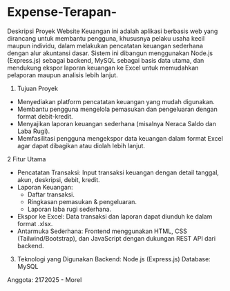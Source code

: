 # Expense-Terapan-

Deskripsi Proyek
Website Keuangan ini adalah aplikasi berbasis web yang dirancang untuk membantu pengguna, khususnya pelaku usaha kecil maupun individu, dalam melakukan pencatatan keuangan sederhana dengan alur akuntansi dasar. Sistem ini dibangun menggunakan Node.js (Express.js) sebagai backend, MySQL sebagai basis data utama, dan mendukung ekspor laporan keuangan ke Excel untuk memudahkan pelaporan maupun analisis lebih lanjut.

1. Tujuan Proyek

- Menyediakan platform pencatatan keuangan yang mudah digunakan.
- Membantu pengguna mengelola pemasukan dan pengeluaran dengan format debit-kredit.
- Menyajikan laporan keuangan sederhana (misalnya Neraca Saldo dan Laba Rugi).
- Memfasilitasi pengguna mengekspor data keuangan dalam format Excel agar dapat dibagikan atau diolah lebih lanjut.

2 Fitur Utama

- Pencatatan Transaksi: Input transaksi keuangan dengan detail tanggal, akun, deskripsi, debit, kredit.
- Laporan Keuangan:
    - Daftar transaksi.
    - Ringkasan pemasukan & pengeluaran.
    - Laporan laba rugi sederhana.
- Ekspor ke Excel: Data transaksi dan laporan dapat diunduh ke dalam format .xlsx.
- Antarmuka Sederhana: Frontend menggunakan HTML, CSS (Tailwind/Bootstrap), dan JavaScript dengan dukungan REST API dari backend.

3. Teknologi yang Digunakan
Backend: Node.js (Express.js)
Database: MySQL

Anggota:
2172025 - Morel
